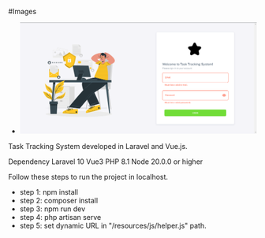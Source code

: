 #Images
<ul>
   <li>
  <img src="/Screenshot 2024-04-11 152643.png">
  </li>
</ul>
Task Tracking System developed in Laravel and Vue.js.

Dependency
Laravel 10
Vue3
PHP 8.1
Node 20.0.0 or higher

Follow these steps to run the project in localhost.
<ul>
<li>
  step 1: npm install
</li>
<li>
  step 2: composer install
</li>
<li>
  step 3: npm run dev
</li>
<li>
  step 4: php artisan serve
</li>
<li>
step 5: set dynamic URL in "/resources/js/helper.js" path.
</li>
</ul>

